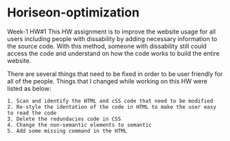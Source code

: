 # Horiseon-optimization
Week-1 HW#1
This HW assignment is to improve the website usage for all users including people with dissability by adding necessary
    information to the source code. With this method, someone with dissability still could access the code and understand
    on how the code works to build the entire website.

There are several things that need to be fixed in order to be user friendly for all of the people.
Things that I changed while working on this HW were listed as below:

    1. Scan and identify the HTML and cSS code that need to be modified
    2. Re-style the identation of the code in HTML to make the user easy to read the code
    3. Delete the redundacies code in CSS 
    4. Change the non-semantic elements to semantic
    5. Add some missing command in the HTML